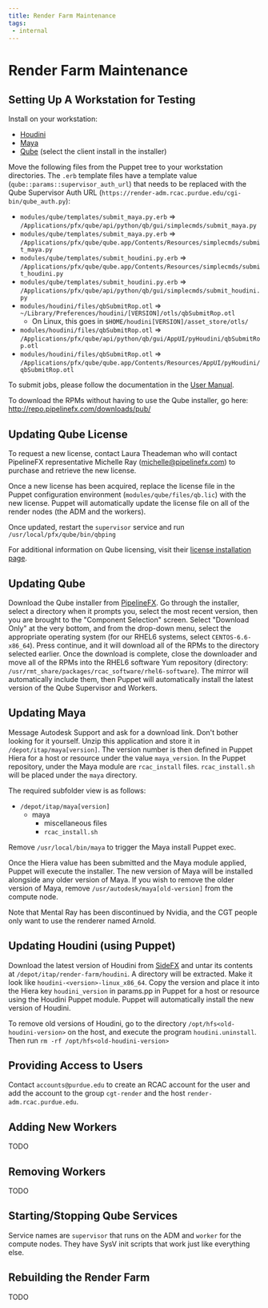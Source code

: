 ```yaml
---
title: Render Farm Maintenance
tags:
 - internal
---
```


# Render Farm Maintenance

## Setting Up A Workstation for Testing
Install on your workstation:
* [Houdini](https://www.sidefx.com/get/download-houdini)
* [Maya](https://www.autodesk.com/education/free-software/maya)
* [Qube](https://www.pipelinefx.com/downloadversions) (select the client
  install in the installer)

Move the following files from the Puppet tree to your workstation directories.
The ``.erb`` template files have a template value (``qube::params::supervisor_auth_url``)
that needs to be replaced with the Qube Supervisor Auth URL
(``https://render-adm.rcac.purdue.edu/cgi-bin/qube_auth.py``):
* ``modules/qube/templates/submit_maya.py.erb`` => ``/Applications/pfx/qube/api/python/qb/gui/simplecmds/submit_maya.py``
* ``modules/qube/templates/submit_maya.py.erb`` => ``/Applications/pfx/qube/qube.app/Contents/Resources/simplecmds/submit_maya.py``
* ``modules/qube/templates/submit_houdini.py.erb`` => ``/Applications/pfx/qube/qube.app/Contents/Resources/simplecmds/submit_houdini.py``
* ``modules/qube/templates/submit_houdini.py.erb`` => ``/Applications/pfx/qube/api/python/qb/gui/simplecmds/submit_houdini.py``
* ``modules/houdini/files/qbSubmitRop.otl`` => ``~/Library/Preferences/houdini/[VERSION]/otls/qbSubmitRop.otl``
  * On Linux, this goes in ``$HOME/houdini[VERSION]/asset_store/otls/``
* ``modules/houdini/files/qbSubmitRop.otl`` => ``/Applications/pfx/qube/api/python/qb/gui/AppUI/pyHoudini/qbSubmitRop.otl``
* ``modules/houdini/files/qbSubmitRop.otl`` => ``/Applications/pfx/qube/qube.app/Contents/Resources/AppUI/pyHoudini/qbSubmitRop.otl``

To submit jobs, please follow the documentation in the
[User Manual](https://github.rcac.purdue.edu/RCAC-Staff/www/blob/master/knowledge/KB/EngineeringTeam/render-farm/RenderFarmHowTo.pdf).

To download the RPMs without having to use the Qube installer,
go here: <http://repo.pipelinefx.com/downloads/pub/>

## Updating Qube License
To request a new license, contact Laura Theademan who will contact PipelineFX
representative Michelle Ray (michelle@pipelinefx.com) to purchase and retrieve
the new license.

Once a new license has been acquired, replace the license file in the Puppet
configuration environment (``modules/qube/files/qb.lic``) with the new license.
Puppet will automatically update the license file on all of the render nodes
(the ADM and the workers).

Once updated, restart the ``supervisor`` service and run ``/usr/local/pfx/qube/bin/qbping``

For additional information on Qube licensing, visit their
[license installation page](http://docs.pipelinefx.com/display/QUBE/License+Installation).

## Updating Qube
Download the Qube installer from [PipelineFX](https://www.pipelinefx.com/downloadversions).
Go through the installer, select a directory when it prompts you, select the
most recent version, then you are brought to the "Component Selection" screen.
Select "Download Only" at the very bottom, and from the drop-down menu, select
the appropriate operating system (for our RHEL6 systems, select
``CENTOS-6.6-x86_64``). Press continue, and it will download all of the RPMs
to the directory selected earlier. Once the download is complete, close the
downloader and move all of the RPMs into the RHEL6 software Yum repository
(directory: ``/usr/rmt_share/packages/rcac_software/rhel6-software``). The
mirror will automatically include them, then Puppet will automatically install
the latest version of the Qube Supervisor and Workers.

## Updating Maya
Message Autodesk Support and ask for a download link. Don't bother looking for
it yourself.
Unzip this application and store it in ``/depot/itap/maya[version]``.
The version number is then defined in Puppet Hiera for a host or resource under
the value ``maya_version``. In the Puppet repository, under the Maya module are
``rcac_install`` files. ``rcac_install.sh`` will be placed under the ``maya``
directory.

The required subfolder view is as follows:
* ``/depot/itap/maya[version]``
    * maya
        * miscellaneous files
        * ``rcac_install.sh``

Remove ``/usr/local/bin/maya`` to trigger the Maya install Puppet exec.

Once the Hiera value has been submitted and the Maya module applied, Puppet will
execute the installer. The new version of Maya will be installed alongside any
older version of Maya. If you wish to remove the older version of Maya, remove
``/usr/autodesk/maya[old-version]`` from the compute node.

Note that Mental Ray has been discontinued by Nvidia, and the CGT people only want
to use the renderer named Arnold.

## Updating Houdini (using Puppet)
Download the latest version of Houdini from
[SideFX](https://www.sidefx.com/download)
and untar its contents at ``/depot/itap/render-farm/houdini``. A directory will
be extracted. Make it look like ``houdini-<version>-linux_x86_64``. Copy the version
and place it into the Hiera key ``houdini_version`` in params.pp in Puppet for a host or
resource using the Houdini Puppet module. Puppet will automatically install the
new version of Houdini.

To remove old versions of Houdini, go to the directory
``/opt/hfs<old-houdini-version>`` on the host, and execute the program
``houdini.uninstall``. Then run ``rm -rf /opt/hfs<old-houdini-version>``

## Providing Access to Users
Contact ``accounts@purdue.edu`` to create an RCAC account for the user and add
the account to the group ``cgt-render`` and the host ``render-adm.rcac.purdue.edu``.

## Adding New Workers
TODO

## Removing Workers
TODO

## Starting/Stopping Qube Services
Service names are ``supervisor`` that runs on the ADM and ``worker`` for the
compute nodes. They have SysV init scripts that work just like everything else.

## Rebuilding the Render Farm
TODO
